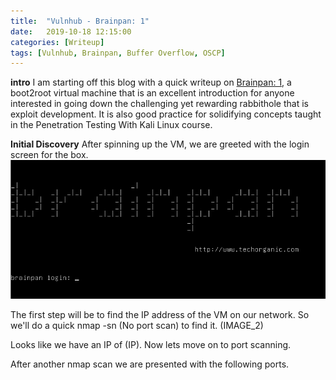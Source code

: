 ```yaml
---
title:  "Vulnhub - Brainpan: 1"
date:   2019-10-18 12:15:00
categories: [Writeup]
tags: [Vulnhub, Brainpan, Buffer Overflow, OSCP]
---
```


**intro**
I am starting off this blog with a quick writeup on [Brainpan: 1][brainpan-link], a boot2root virtual machine that is an excellent introduction for anyone interested
in going down the challenging yet rewarding rabbithole that is exploit development.
It is also good practice for solidifying concepts taught in the Penetration Testing With Kali Linux course.

**Initial Discovery**
After spinning up the VM, we are greeted with the login screen for the box.
![](/images/brainpan1-1.png)

The first step will be to find the IP address of the VM on our network. So we'll do a quick nmap -sn (No port scan) to find it.
(IMAGE_2)

Looks like we have an IP of (IP). Now lets move on to port scanning.

After another nmap scan we are presented with the following ports.

[brainpan-link]: https://www.vulnhub.com/entry/brainpan-1,51/